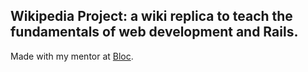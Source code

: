  ## Wikipedia Project: a wiki replica to teach the fundamentals of web development and Rails.
 
 Made with my mentor at [Bloc](http://bloc.io).
